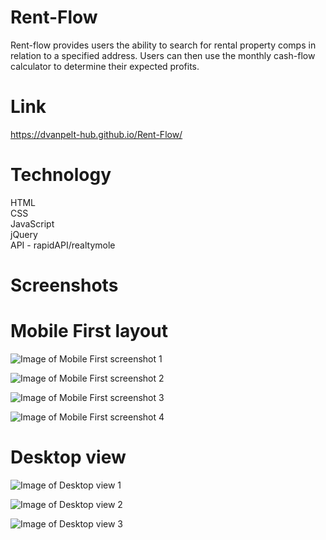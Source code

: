 # Rent-Flow
Rent-flow provides users the ability to search for rental property comps in relation to a specified address. Users can then use the monthly cash-flow calculator to determine their expected profits.

# Link
https://dvanpelt-hub.github.io/Rent-Flow/
# Technology
HTML
<br>
CSS
<br>
JavaScript
<br>
jQuery
<br>
API - rapidAPI/realtymole
<br>

# Screenshots

# Mobile First layout

![Image of Mobile First screenshot 1](screenshots/mobilefirst.jpg)

![Image of Mobile First screenshot 2](screenshots/mobilefirst2.jpg)

![Image of Mobile First screenshot 3](screenshots/mobilefirst3.jpg)

![Image of Mobile First screenshot 4](screenshots/mobilefirst4.jpg)

# Desktop view

![Image of Desktop view 1](screenshots/desktop.jpg)

![Image of Desktop view 2](screenshots/desktop2.jpg)

![Image of Desktop view 3](screenshots/desktop3.jpg)